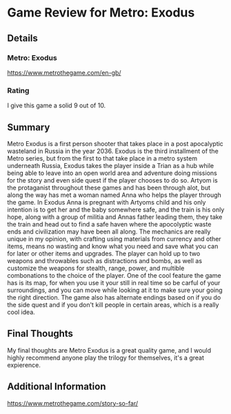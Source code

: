 # Game Review for Metro: Exodus

## Details

### Metro: Exodus
https://www.metrothegame.com/en-gb/

### Rating
I give this game a solid 9 out of 10.

## Summary
Metro Exodus is a first person shooter that takes place in a post apocalyptic wasteland in Russia in the year 2036. Exodus is the third installment of the Metro series, but from the first to that take place in a metro system underneath Russia, Exodus takes the player inside a Trian as a hub while being able to leave into an open world area and adventure doing missions for the story and even side quest if the player chooses to do so. Artyom is the protaganist throughout these games and has been through alot, but along the way has met a woman named Anna who helps the player through the game. In Exodus Anna is pregnant with Artyoms child and his only intention is to get her and the baby somewhere safe, and the train is his only hope, along with a group of militia and Annas father leading them, they take the train and head out to find a safe haven where the apocolyptic waste ends and civilization may have been all along. The mechanics are really unique in my opinion, with crafting using materials from currency and other items, means no wasting and know what you need and save what you can for later or other items and upgrades. The player can hold up to two weapons and throwables such as distractions and bombs, as well as customize the weapons for stealth, range, power, and multible combonations to the choice of the player. One of the cool feature the game has is its map, for when you use it your still in real time so be carful of your surroundings, and you can move while looking at it to make sure your going the right direction. The game also has alternate endings based on if you do the side quest and if you don't kill people in certain areas, which is a really cool idea.

## Final Thoughts
My final thoughts are Metro Exodus is a great quality game, and I would highly recommend anyone play the trilogy for themselves, it's a great expierence.


## Additional Information
https://www.metrothegame.com/story-so-far/
